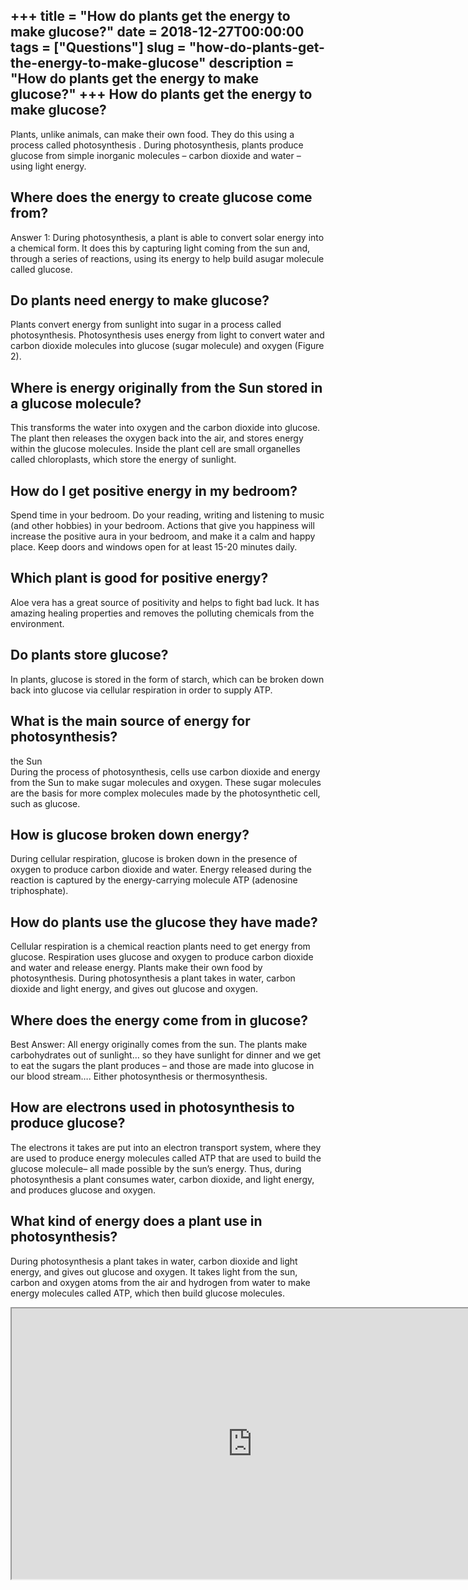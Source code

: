 +++
title = "How do plants get the energy to make glucose?"
date = 2018-12-27T00:00:00
tags = ["Questions"]
slug = "how-do-plants-get-the-energy-to-make-glucose"
description = "How do plants get the energy to make glucose?"
+++
How do plants get the energy to make glucose?
---------------------------------------------

Plants, unlike animals, can make their own food. They do this using a process called photosynthesis . During photosynthesis, plants produce glucose from simple inorganic molecules – carbon dioxide and water – using light energy.

Where does the energy to create glucose come from?
--------------------------------------------------

Answer 1: During photosynthesis, a plant is able to convert solar energy into a chemical form. It does this by capturing light coming from the sun and, through a series of reactions, using its energy to help build asugar molecule called glucose.

Do plants need energy to make glucose?
--------------------------------------

Plants convert energy from sunlight into sugar in a process called photosynthesis. Photosynthesis uses energy from light to convert water and carbon dioxide molecules into glucose (sugar molecule) and oxygen (Figure 2).

Where is energy originally from the Sun stored in a glucose molecule?
---------------------------------------------------------------------

This transforms the water into oxygen and the carbon dioxide into glucose. The plant then releases the oxygen back into the air, and stores energy within the glucose molecules. Inside the plant cell are small organelles called chloroplasts, which store the energy of sunlight.

How do I get positive energy in my bedroom?
-------------------------------------------

Spend time in your bedroom. Do your reading, writing and listening to music (and other hobbies) in your bedroom. Actions that give you happiness will increase the positive aura in your bedroom, and make it a calm and happy place. Keep doors and windows open for at least 15-20 minutes daily.

Which plant is good for positive energy?
----------------------------------------

Aloe vera has a great source of positivity and helps to fight bad luck. It has amazing healing properties and removes the polluting chemicals from the environment.

Do plants store glucose?
------------------------

In plants, glucose is stored in the form of starch, which can be broken down back into glucose via cellular respiration in order to supply ATP.

What is the main source of energy for photosynthesis?
-----------------------------------------------------

the Sun  
During the process of photosynthesis, cells use carbon dioxide and energy from the Sun to make sugar molecules and oxygen. These sugar molecules are the basis for more complex molecules made by the photosynthetic cell, such as glucose.

How is glucose broken down energy?
----------------------------------

During cellular respiration, glucose is broken down in the presence of oxygen to produce carbon dioxide and water. Energy released during the reaction is captured by the energy-carrying molecule ATP (adenosine triphosphate).

How do plants use the glucose they have made?
---------------------------------------------

 Cellular respiration is a chemical reaction plants need to get energy from glucose. Respiration uses glucose and oxygen to produce carbon dioxide and water and release energy. Plants make their own food by photosynthesis. During photosynthesis a plant takes in water, carbon dioxide and light energy, and gives out glucose and oxygen.

Where does the energy come from in glucose?
-------------------------------------------

Best Answer: All energy originally comes from the sun. The plants make carbohydrates out of sunlight… so they have sunlight for dinner and we get to eat the sugars the plant produces – and those are made into glucose in our blood stream…. Either photosynthesis or thermosynthesis.

How are electrons used in photosynthesis to produce glucose?
------------------------------------------------------------

The electrons it takes are put into an electron transport system, where they are used to produce energy molecules called ATP that are used to build the glucose molecule– all made possible by the sun’s energy. Thus, during photosynthesis a plant consumes water, carbon dioxide, and light energy, and produces glucose and oxygen.

What kind of energy does a plant use in photosynthesis?
-------------------------------------------------------

During photosynthesis a plant takes in water, carbon dioxide and light energy, and gives out glucose and oxygen. It takes light from the sun, carbon and oxygen atoms from the air and hydrogen from water to make energy molecules called ATP, which then build glucose molecules.

<iframe allow="accelerometer; autoplay; clipboard-write; encrypted-media; gyroscope; picture-in-picture" allowfullscreen="" class="__youtube_prefs__  epyt-is-override  no-lazyload" data-no-lazy="1" data-origheight="433" data-origwidth="770" data-skipgform_ajax_framebjll="" height="433" id="_ytid_35322" loading="lazy" src="https://www.youtube.com/embed/e_V7h37vI3Q?enablejsapi=1&autoplay=0&cc_load_policy=0&cc_lang_pref=&iv_load_policy=1&loop=0&modestbranding=0&rel=1&fs=1&playsinline=0&autohide=2&theme=dark&color=red&controls=1&" title="YouTube player" width="770"></iframe>